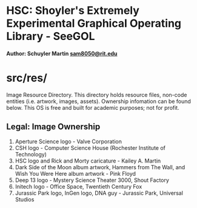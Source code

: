 # HSC: Shoyler's Extremely Experimental Graphical Operating Library - SeeGOL
#### Author:  Schuyler Martin <sam8050@rit.edu>

# src/res/
Image Resource Directory. This directory holds resource files, non-code
entities (i.e. artwork, images, assets). Ownership infomation can be found
below. This OS is free and built for academic purposes; not for profit.

## Legal: Image Ownership
1. Aperture Science logo - Valve Corporation
2. CSH logo - Computer Science House (Rochester Institute of Technology)
3. HSC logo and Rick and Morty caricature - Kailey A. Martin
4. Dark Side of the Moon album artwork, Hammers from The Wall, and Wish
   You Were Here album artwork - Pink Floyd
5. Deep 13 logo - Mystery Science Theater 3000, Shout Factory
6. Initech logo - Office Space, Twentieth Century Fox
7. Jurassic Park logo, InGen logo, DNA guy - Jurassic Park, Universal Studios
